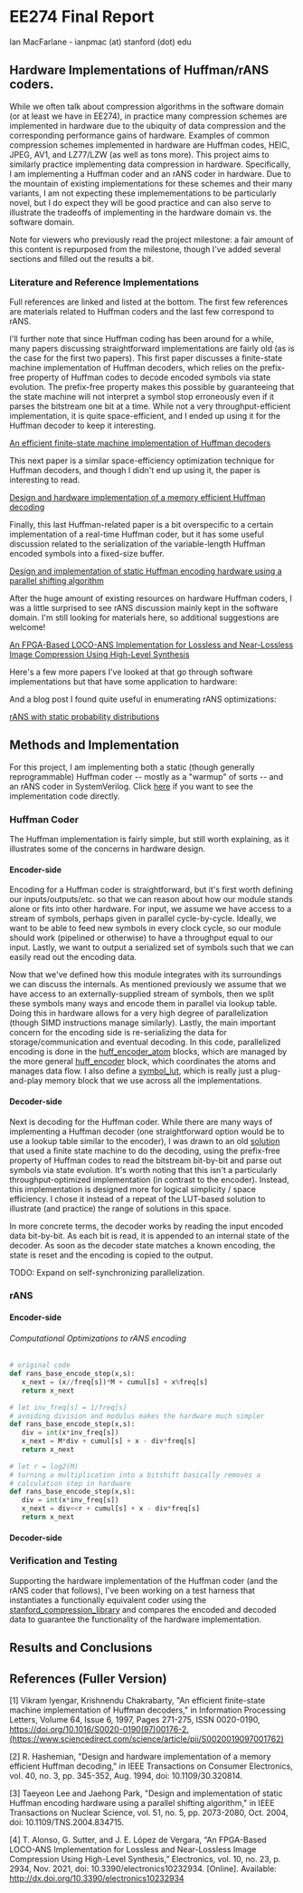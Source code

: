 # EE274 Final Report
Ian MacFarlane - ianpmac (at) stanford (dot) edu

## Hardware Implementations of Huffman/rANS coders.

While we often talk about compression algorithms in the software domain (or at least we have in EE274), in practice many compression schemes are implemented in hardware due to the ubiquity of data compression and the corresponding performance gains of hardware. Examples of common compression schemes implemented in hardware are Huffman codes, HEIC, JPEG, AV1, and LZ77/LZW (as well as tons more). This project aims to similarly practice implementing data compression in hardware. Specifically, I am implementing a Huffman coder and an rANS coder in hardware. Due to the mountain of existing implementations for these schemes and their many variants, I am not expecting these implemementations to be particularly novel, but I do expect they will be good practice and can also serve to illustrate the tradeoffs of implementing in the hardware domain vs. the software domain.

Note for viewers who previously read the project milestone: a fair amount of this content is repurposed from the milestone, though I've added several sections and filled out the results a bit.

### Literature and Reference Implementations

Full references are linked and listed at the bottom. The first few references are materials related to Huffman coders and the last few correspond to rANS.

I'll further note that since Huffman coding has been around for a while, many papers discussing straightforward implementations are fairly old (as is the case for the first two papers). This first paper discusses a finite-state machine implementation of Huffman decoders, which relies on the prefix-free property of Huffman codes to decode encoded symbols via state evolution. The prefix-free property makes this possible by guaranteeing that the state machine will not interpret a symbol stop erroneously even if it parses the bitstream one bit at a time. While not a very throughput-efficient implementation, it is quite space-efficient, and I ended up using it for the Huffman decoder to keep it interesting.

[An efficient finite-state machine implementation of Huffman decoders](#1)

This next paper is a similar space-efficiency optimization technique for Huffman decoders, and though I didn't end up using it, the paper is interesting to read.

[Design and hardware implementation of a memory efficient Huffman decoding](#2)

Finally, this last Huffman-related paper is a bit overspecific to a certain implementation of a real-time Huffman coder, but it has some useful discussion related to the serialization of the variable-length Huffman encoded symbols into a fixed-size buffer.

[Design and implementation of static Huffman encoding hardware using a parallel shifting algorithm](#3)

After the huge amount of existing resources on hardware Huffman coders, I was a little surprised to see rANS discussion mainly kept in the software domain. I'm still looking for materials here, so additional suggestions are welcome!

[An FPGA-Based LOCO-ANS Implementation for Lossless and Near-Lossless Image Compression Using High-Level Synthesis](#4)

Here's a few more papers I've looked at that go through software implementations but that have some application to hardware:



And a blog post I found quite useful in enumerating rANS optimizations:

[rANS with static probability distributions](https://fgiesen.wordpress.com/2014/02/18/rans-with-static-probability-distributions/)

## Methods and Implementation

For this project, I am implementing both a static (though generally reprogrammable) Huffman coder -- mostly as a "warmup" of sorts -- and an rANS coder in SystemVerilog. Click [here](verilog) if you want to see the implementation code directly.

### Huffman Coder

The Huffman implementation is fairly simple, but still worth explaining, as it illustrates some of the concerns in hardware design. 

#### Encoder-side
Encoding for a Huffman coder is straightforward, but it's first worth defining our inputs/outputs/etc. so that we can reason about how our module stands alone or fits into other hardware. For input, we assume we have access to a stream of symbols, perhaps given in parallel cycle-by-cycle. Ideally, we want to be able to feed new symbols in every clock cycle, so our module should work (pipelined or otherwise) to have a throughput equal to our input. Lastly, we want to output a serialized set of symbols such that we can easily read out the encoding data. 

Now that we've defined how this module integrates with its surroundings we can discuss the internals. As mentioned previously we assume that we have access to an externally-supplied stream of symbols, then we split these symbols many ways and encode them in parallel via lookup table. Doing this in hardware allows for a very high degree of parallelization (though SIMD instructions manage similarly). Lastly, the main important concern for the encoding side is re-serializing the data for storage/communication and eventual decoding. In this code, parallelized encoding is done in the [huff_encoder_atom](verilog/huff_encoder_atom.sv) blocks, which are managed by the more general [huff_encoder](verilog/huff_encoder.sv) block, which coordinates the atoms and manages data flow. I also define a [symbol_lut](verilog/symbol_lut.sv), which is really just a plug-and-play memory block that we use across all the implementations.

#### Decoder-side
Next is decoding for the Huffman coder. While there are many ways of implementing a Huffman decoder (one straightforward option would be to use a lookup table similar to the encoder), I was drawn to an old [solution](#1) that used a finite state machine to do the decoding, using the prefix-free property of Huffman codes to read the bitstream bit-by-bit and parse out symbols via state evolution. It's worth noting that this isn't a particularly throughput-optimized implementation (in contrast to the encoder). Instead, this implementation is designed more for logical simplicity / space efficiency. I chose it instead of a repeat of the LUT-based solution to illustrate (and practice) the range of solutions in this space.

In more concrete terms, the decoder works by reading the input encoded data bit-by-bit. As each bit is read, it is appended to an internal state of the decoder. As soon as the decoder state matches a known encoding, the state is reset and the encoding is copied to the output.

TODO: Expand on self-synchronizing parallelization.

### rANS

#### Encoder-side

###### Computational Optimizations to rANS encoding

```python
# original code
def rans_base_encode_step(x,s):
   x_next = (x//freq[s])*M + cumul[s] + x%freq[s]
   return x_next
   
# let inv_freq[s] = 1/freq[s]
# avoiding division and modulus makes the hardware much simpler
def rans_base_encode_step(x,s):
   div = int(x*inv_freq[s])
   x_next = M*div + cumul[s] + x - div*freq[s]
   return x_next
   
# let r = log2(M)
# turning a multiplication into a bitshift basically removes a
# calculation step in hardware
def rans_base_encode_step(x,s):
   div = int(x*inv_freq[s])
   x_next = div<<r + cumul[s] + x - div*freq[s]
   return x_next
```

#### Decoder-side

### Verification and Testing

Supporting the hardware implementation of the Huffman coder (and the rANS coder that follows), I've been working on a test harness that instantiates a functionally equivalent coder using the [stanford_compression_library](https://github.com/kedartatwawadi/stanford_compression_library/) and compares the encoded and decoded data to guarantee the functionality of the hardware implementation.

## Results and Conclusions



## References (Fuller Version)

<a id="1">[1]</a> 
Vikram Iyengar, Krishnendu Chakrabarty, "An efficient finite-state machine implementation of Huffman decoders," in Information Processing Letters, Volume 64, Issue 6, 1997, Pages 271-275, ISSN 0020-0190, https://doi.org/10.1016/S0020-0190(97)00176-2.(https://www.sciencedirect.com/science/article/pii/S0020019097001762)

<a id="2">[2]</a> 
R. Hashemian, "Design and hardware implementation of a memory efficient Huffman decoding," in IEEE Transactions on Consumer Electronics, vol. 40, no. 3, pp. 345-352, Aug. 1994, doi: 10.1109/30.320814.

<a id="3">[3]</a> 
Taeyeon Lee and Jaehong Park, "Design and implementation of static Huffman encoding hardware using a parallel shifting algorithm," in IEEE Transactions on Nuclear Science, vol. 51, no. 5, pp. 2073-2080, Oct. 2004, doi: 10.1109/TNS.2004.834715.

<a id="4">[4]</a> 
T. Alonso, G. Sutter, and J. E. López de Vergara, “An FPGA-Based LOCO-ANS Implementation for Lossless and Near-Lossless Image Compression Using High-Level Synthesis,” Electronics, vol. 10, no. 23, p. 2934, Nov. 2021, doi: 10.3390/electronics10232934. [Online]. Available: http://dx.doi.org/10.3390/electronics10232934
